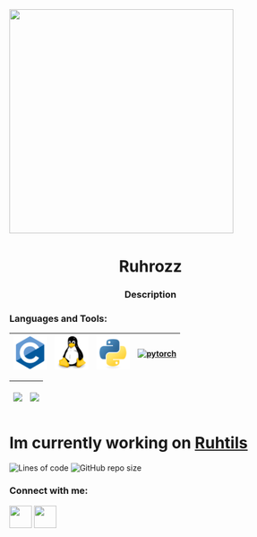 <img src="https://c.tenor.com/e8O3ysG8kHMAAAAC/dance-dancing.gif" width="400" height="400" />
<!--- Head --->

<h1 align="center">Ruhrozz</h1> 
<h3 align="center">Description</h3>


<!--- Perks icons --->

<h3 align="left">Languages and Tools:</h3>

| <a href="https://www.cprogramming.com/" target="_blank" rel="noreferrer"> <img src="https://raw.githubusercontent.com/devicons/devicon/master/icons/c/c-original.svg" alt="c" width="60" height="60"/> </a> | <a href="https://www.linux.org/" target="_blank" rel="noreferrer"> <img src="https://raw.githubusercontent.com/devicons/devicon/master/icons/linux/linux-original.svg" alt="linux" width="60" height="60"/> </a>  | <a href="https://www.python.org" target="_blank" rel="noreferrer"> <img src="https://raw.githubusercontent.com/devicons/devicon/master/icons/python/python-original.svg" alt="python" width="60" height="60"/> </a>  | <a href="https://pytorch.org/" target="_blank" rel="noreferrer"> <img src="https://www.vectorlogo.zone/logos/pytorch/pytorch-icon.svg" alt="pytorch" width="60" height="60"/> </a>  |
|---|---|---|---|

<!--- Statistics --->

| <p><img align="center" src="https://github-readme-stats.vercel.app/api/top-langs?username=Ruhrozz&show_icons=true&locale=en&layout=compact"/></p> | <p><img align="center" src="https://github-readme-streak-stats.herokuapp.com/?user=Ruhrozz&"/></p> |
|---|---|


<!--- Current work --->

# Im currently working on [Ruhtils](https://github.com/Ruhrozz/Ruhtils)
<img alt="Lines of code" src="https://img.shields.io/tokei/lines/github/Ruhrozz/Ruhtils?style=for-the-badge">
<img alt="GitHub repo size" src="https://img.shields.io/github/repo-size/Ruhrozz/Ruhtils?style=for-the-badge">


<!--- Social --->

<h3 align="left">Connect with me:</h3>

<a href="https://vk.com/ruhrozz1" target="blank"><img align="center" src="https://formula7r.ru/wp-content/uploads/2018/11/8cfb76c8af04b72de1096c55862ae518.png" height="40" width="40" /></a> 
<a href="https://t.me/Ruhrozz" target="blank"><img align="center" src="https://www.rogovskoe.org/files/rogovskoe/news/2022/03.18/tg.png" height="40" width="40" /></a> 

